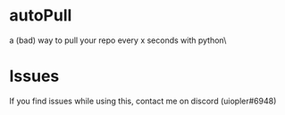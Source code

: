 # autoPull
a (bad) way to pull your repo every x seconds with python\

# Issues
If you find issues while using this, contact me on discord (uiopler#6948)
